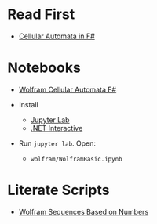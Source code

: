 # Read First

- [Cellular Automata in F#](https://isthisit.nz/posts/2020/cellular-automata-in-fsharp/)

# Notebooks

- [Wolfram Cellular Automata F#](wolfram/WolframBasic.ipynb)

- Install 
  - [Jupyter Lab](https://jupyter.org/install)
  - [.NET Interactive](https://github.com/dotnet/interactive/blob/main/docs/NotebooksLocalExperience.md)
- Run `jupyter lab`. Open:
  - `wolfram/WolframBasic.ipynb`

# Literate Scripts
- [Wolfram Sequences Based on Numbers](numbers/README.md)